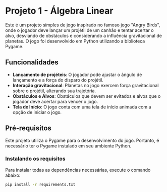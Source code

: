 # Projeto 1 - Álgebra Linear

Este é um projeto simples de jogo inspirado no famoso jogo "Angry Birds", onde o jogador deve lançar um projétil de um canhão e tentar acertar o alvo, desviando de obstáculos e considerando a influência gravitacional de planetas. O jogo foi desenvolvido em Python utilizando a biblioteca Pygame.

## Funcionalidades

- **Lançamento de projéteis**: O jogador pode ajustar o ângulo de lançamento e a força do disparo do projétil.
- **Interação gravitacional**: Planetas no jogo exercem força gravitacional sobre o projétil, alterando sua trajetória.
- **Obstáculos e Alvos**: Obstáculos que devem ser evitados e alvos que o jogador deve acertar para vencer o jogo.
- **Tela de Início**: O jogo conta com uma tela de início animada com a opção de iniciar o jogo.

## Pré-requisitos

Este projeto utiliza o Pygame para o desenvolvimento do jogo. Portanto, é necessário ter o Pygame instalado em seu ambiente Python.

### Instalando os requisitos

Para instalar todas as dependências necessárias, execute o comando abaixo:

```bash
pip install -r requirements.txt
